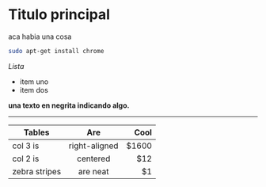 <!-- TITLE: Home -->
<!-- SUBTITLE: A quick summary of Home -->

# Titulo principal

aca habia una cosa


```sh
sudo apt-get install chrome
```

*Lista*

* item uno
* item dos

**una texto en negrita indicando algo.**


-----

| Tables        | Are           | Cool  |
| ------------- |:-------------:| -----:|
| col 3 is      | right-aligned | $1600 |
| col 2 is      | centered      |   $12 |
| zebra stripes | are neat      |    $1 |